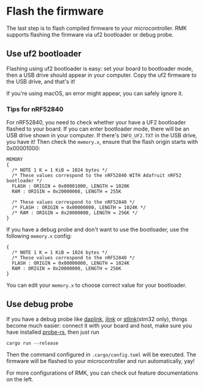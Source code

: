 # Flash the firmware

The last step is to flash compiled firmware to your microcontroller. RMK supports flashing the firmware via uf2 bootloader or debug probe.

## Use uf2 bootloader

Flashing using uf2 bootloader is easy: set your board to bootloader mode, then a USB drive should appear in your computer. Copy the uf2 firmware to the USB drive, and that's it!

If you're using macOS, an error might appear, you can safely ignore it.

### Tips for nRF52840

For nRF52840, you need to check whether your have a UF2 bootloader flashed to your board. If you can enter bootloader mode, there will be an USB drive shown in your computer. If there's `INFO_UF2.TXT` in the USB drive, you have it! Then check the `memory.x`, ensure that the flash origin starts with 0x00001000:

```
MEMORY
{
  /* NOTE 1 K = 1 KiB = 1024 bytes */
  /* These values correspond to the nRF52840 WITH Adafruit nRF52 bootloader */
  FLASH : ORIGIN = 0x00001000, LENGTH = 1020K
  RAM : ORIGIN = 0x20000008, LENGTH = 255K

  /* These values correspond to the nRF52840 */
  /* FLASH : ORIGIN = 0x00000000, LENGTH = 1024K */
  /* RAM : ORIGIN = 0x20000000, LENGTH = 256K */
}
```

If you have a debug probe and don't want to use the bootloader, use the following `memory.x` config:

```
{
  /* NOTE 1 K = 1 KiB = 1024 bytes */
  /* These values correspond to the nRF52840 */
  FLASH : ORIGIN = 0x00000000, LENGTH = 1024K
  RAM : ORIGIN = 0x20000000, LENGTH = 256K
}
```

You can edit your `memory.x` to choose correct value for your bootloader.

## Use debug probe

If you have a debug probe like [daplink](https://daplink.io/), [jlink](https://www.segger.com/products/debug-probes/j-link/) or [stlink](https://github.com/stlink-org/stlink)(stm32 only), things become much easier: connect it with your board and host, make sure you have installed [probe-rs](https://probe.rs/), then just run

```shell
cargo run --release
```

Then the command configured in `.cargo/config.toml` will be executed. The firmware will be flashed to your microcontroller and run automatically, yay!

For more configurations of RMK, you can check out feature documentations on the left.
